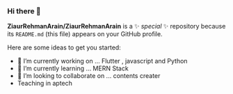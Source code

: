 ### Hi there 👋



**ZiaurRehmanArain/ZiaurRehmanArain** is a ✨ _special_ ✨ repository because its `README.md` (this file) appears on your GitHub profile.

Here are some ideas to get you started:

- 🔭 I’m currently working on ...  Flutter , javascript and Python
- 🌱 I’m currently learning ... MERN Stack
- 👯 I’m looking to collaborate on ... contents creater
- Teaching in aptech
<!-- - 🤔 I’m looking for help with ...
- 💬 Ask me about ...
- 📫 How to reach me: ...
- 😄 Pronouns: ...
- ⚡ Fun fact: ...
-->
